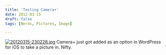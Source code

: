 ```yaml
---
title: 'Testing Camera+'
date: 2012-03-15
draft: false
tags: [Nerds, Pictures, Image]

---
```


[![20120315-230228.jpg](https://chrisenns.com/wp-content/uploads/2012/03/20120315-230228.jpg)](https://chrisenns.com/wp-content/uploads/2012/03/20120315-230228.jpg) Camera+ just got added as an option in WordPress for iOS to take a picture in. Nifty.
